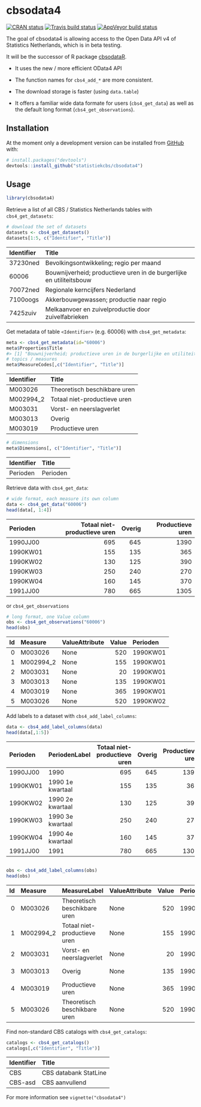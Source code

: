 
<!-- README.md is generated from README.Rmd. Please edit that file -->

<!-- README.md is generated from README.Rmd. Please edit that file -->

# cbsodata4

<!-- badges: start -->

[![CRAN
status](https://www.r-pkg.org/badges/version/cbsodata4)](https://cran.r-project.org/package=cbsodata4)
[![Travis build
status](https://travis-ci.org/statistiekcbs/cbsodata4.svg?branch=master)](https://travis-ci.org/statistiekcbs/cbsodata4)
[![AppVeyor build
status](https://ci.appveyor.com/api/projects/status/github/statistiekcbs/cbsodata4?branch=master&svg=true)](https://ci.appveyor.com/project/edwindj/cbsodata4)

<!-- badges: end -->

The goal of cbsodata4 is allowing access to the Open Data API v4 of
Statistics Netherlands, which is in beta testing.

It will be the successor of R package
[cbsodataR](https://CRAN.R-project.org/package=cbsodataR).

  - It uses the new / more efficient OData4 API

  - The function names for `cbs4_add_*` are more consistent.

  - The download storage is faster (using `data.table`)

  - It offers a familiar wide data formate for users (`cbs4_get_data`)
    as well as the default long format (`cbs4_get_observations`).

## Installation

<!--

You can install the released version of cbsodata4 from [CRAN](https://CRAN.R-project.org) with:

```r
install.packages("cbsodata4")
```
!-->

At the moment only a development version can be installed from
[GitHub](https://github.com/) with:

``` r
# install.packages("devtools")
devtools::install_github("statistiekcbs/cbsodata4")
```

## Usage

``` r
library(cbsodata4)
```

Retrieve a list of all CBS / Statistics Netherlands tables with
`cbs4_get_datasets`:

``` r
# download the set of datasets
datasets <- cbs4_get_datasets()
datasets[1:5, c("Identifier", "Title")]
```

<div class="kable-table">

| Identifier | Title                                                                |
| :--------- | :------------------------------------------------------------------- |
| 37230ned   | Bevolkingsontwikkeling; regio per maand                              |
| 60006      | Bouwnijverheid; productieve uren in de burgerlijke en utiliteitsbouw |
| 70072ned   | Regionale kerncijfers Nederland                                      |
| 7100oogs   | Akkerbouwgewassen; productie naar regio                              |
| 7425zuiv   | Melkaanvoer en zuivelproductie door zuivelfabrieken                  |

</div>

Get metadata of table `<Identifier>` (e.g. 60006) with
`cbs4_get_metadata`:

``` r
meta <- cbs4_get_metadata(id="60006")
meta$Properties$Title
#> [1] "Bouwnijverheid; productieve uren in de burgerlijke en utiliteitsbouw"
# topics / measures
meta$MeasureCodes[,c("Identifier", "Title")]
```

<div class="kable-table">

| Identifier | Title                        |
| :--------- | :--------------------------- |
| M003026    | Theoretisch beschikbare uren |
| M002994\_2 | Totaal niet-productieve uren |
| M003031    | Vorst- en neerslagverlet     |
| M003013    | Overig                       |
| M003019    | Productieve uren             |

</div>

``` r
# dimensions
meta$Dimensions[, c("Identifier", "Title")]
```

<div class="kable-table">

| Identifier | Title    |
| :--------- | :------- |
| Perioden   | Perioden |

</div>

Retrieve data with `cbs4_get_data`:

``` r
# wide format, each measure its own column
data <- cbs4_get_data("60006")
head(data[, 1:4])
```

<div class="kable-table">

| Perioden | Totaal niet-productieve uren | Overig | Productieve uren |
| :------- | ---------------------------: | -----: | ---------------: |
| 1990JJ00 |                          695 |    645 |             1390 |
| 1990KW01 |                          155 |    135 |              365 |
| 1990KW02 |                          130 |    125 |              390 |
| 1990KW03 |                          250 |    240 |              270 |
| 1990KW04 |                          160 |    145 |              370 |
| 1991JJ00 |                          780 |    665 |             1305 |

</div>

or `cbs4_get_observations`

``` r
# long format, one Value column
obs <- cbs4_get_observations("60006")
head(obs)
```

<div class="kable-table">

| Id | Measure    | ValueAttribute | Value | Perioden |
| -: | :--------- | :------------- | ----: | :------- |
|  0 | M003026    | None           |   520 | 1990KW01 |
|  1 | M002994\_2 | None           |   155 | 1990KW01 |
|  2 | M003031    | None           |    20 | 1990KW01 |
|  3 | M003013    | None           |   135 | 1990KW01 |
|  4 | M003019    | None           |   365 | 1990KW01 |
|  5 | M003026    | None           |   520 | 1990KW02 |

</div>

Add labels to a dataset with `cbs4_add_label_columns`:

``` r
data <- cbs4_add_label_columns(data)
head(data[,1:5])
```

<div class="kable-table">

| Perioden | PeriodenLabel    | Totaal niet-productieve uren | Overig | Productieve uren |
| :------- | :--------------- | ---------------------------: | -----: | ---------------: |
| 1990JJ00 | 1990             |                          695 |    645 |             1390 |
| 1990KW01 | 1990 1e kwartaal |                          155 |    135 |              365 |
| 1990KW02 | 1990 2e kwartaal |                          130 |    125 |              390 |
| 1990KW03 | 1990 3e kwartaal |                          250 |    240 |              270 |
| 1990KW04 | 1990 4e kwartaal |                          160 |    145 |              370 |
| 1991JJ00 | 1991             |                          780 |    665 |             1305 |

</div>

``` r

obs <- cbs4_add_label_columns(obs)
head(obs)
```

<div class="kable-table">

| Id | Measure    | MeasureLabel                 | ValueAttribute | Value | Perioden | PeriodenLabel    |
| -: | :--------- | :--------------------------- | :------------- | ----: | :------- | :--------------- |
|  0 | M003026    | Theoretisch beschikbare uren | None           |   520 | 1990KW01 | 1990 1e kwartaal |
|  1 | M002994\_2 | Totaal niet-productieve uren | None           |   155 | 1990KW01 | 1990 1e kwartaal |
|  2 | M003031    | Vorst- en neerslagverlet     | None           |    20 | 1990KW01 | 1990 1e kwartaal |
|  3 | M003013    | Overig                       | None           |   135 | 1990KW01 | 1990 1e kwartaal |
|  4 | M003019    | Productieve uren             | None           |   365 | 1990KW01 | 1990 1e kwartaal |
|  5 | M003026    | Theoretisch beschikbare uren | None           |   520 | 1990KW02 | 1990 2e kwartaal |

</div>

Find non-standard CBS catalogs with `cbs4_get_catalogs`:

``` r
catalogs <- cbs4_get_catalogs()
catalogs[,c("Identifier", "Title")]
```

<div class="kable-table">

| Identifier | Title                 |
| :--------- | :-------------------- |
| CBS        | CBS databank StatLine |
| CBS-asd    | CBS aanvullend        |

</div>

For more information see `vignette("cbsodata4")`
